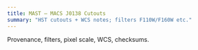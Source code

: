```yaml
---
title: MAST — MACS J0138 Cutouts
summary: "HST cutouts + WCS notes; filters F110W/F160W etc."
---
```

Provenance, filters, pixel scale, WCS, checksums.
